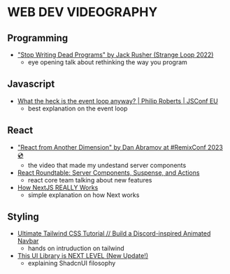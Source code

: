 # WEB DEV VIDEOGRAPHY

## Programming
- ["Stop Writing Dead Programs" by Jack Rusher (Strange Loop 2022)](https://www.youtube.com/watch?v=8Ab3ArE8W3s)
    - eye opening talk about rethinking the way you program

## Javascript
- [What the heck is the event loop anyway? | Philip Roberts | JSConf EU](https://www.youtube.com/watch?v=8aGhZQkoFbQ&pp=ygUmd2hhdCB0aGUgaGVjayBpcyB0aGUgZXZlbnQgbG9vcCBhbnl3YXk%3D)
    - best explanation on the event loop

## React
- ["React from Another Dimension" by Dan Abramov at #RemixConf 2023 💿](https://www.youtube.com/watch?v=zMf_xeGPn6s)
    - the video that made my undestand server components
- [React Roundtable: Server Components, Suspense, and Actions](https://www.youtube.com/watch?v=g5BGoLyGjY0&t=1162s)
    - react core team talking about new features
- [How NextJS REALLY Works](https://www.youtube.com/watch?v=d2yNsZd5PMs&t=360s)
    - simple explanation on how Next works

## Styling
- [Ultimate Tailwind CSS Tutorial // Build a Discord-inspired Animated Navbar](https://www.youtube.com/watch?v=pfaSUYaSgRo&t=65s&pp=ugMICgJwdBABGAHKBQh0YWlsd2luZA%3D%3D)
    - hands on intruduction on tailwind
- [This UI Library is NEXT LEVEL (New Update!)](https://www.youtube.com/watch?v=dD1fpoGHuC8)
    - explaining ShadcnUI filosophy 




